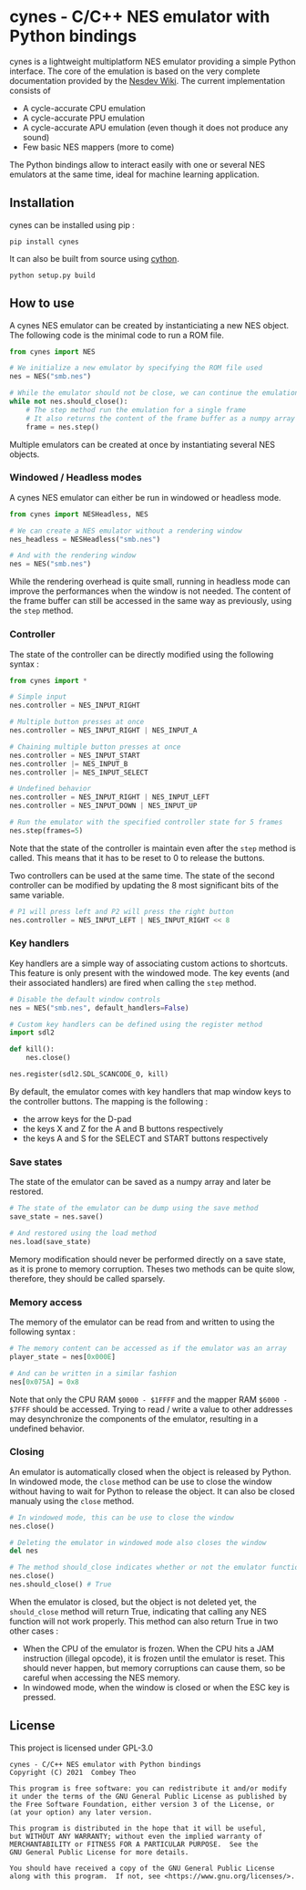 
# cynes - C/C++ NES emulator with Python bindings
cynes is a lightweight multiplatform NES emulator providing a simple Python interface. The core of the emulation is based on the very complete documentation provided by the [Nesdev Wiki](https://wiki.nesdev.com/w/index.php?title=NES_reference_guide). The current implementation consists of
 - A cycle-accurate CPU emulation
 - A cycle-accurate PPU emulation
 - A cycle-accurate APU emulation (even though it does not produce any sound)
 - Few basic NES mappers (more to come)

The Python bindings allow to interact easily with one or several NES emulators at the same time, ideal for machine learning application.

## Installation
cynes can be installed using pip :
```
pip install cynes
```

It can also be built from source using [cython](https://github.com/cython/cython).
```
python setup.py build
```

## How to use
A cynes NES emulator can be created by instanticiating a new NES object. The following code is the minimal code to run a ROM file.
```python
from cynes import NES

# We initialize a new emulator by specifying the ROM file used
nes = NES("smb.nes")

# While the emulator should not be close, we can continue the emulation
while not nes.should_close():
    # The step method run the emulation for a single frame
    # It also returns the content of the frame buffer as a numpy array
    frame = nes.step()
```
Multiple emulators can be created at once by instantiating several NES objects.

### Windowed / Headless modes
A cynes NES emulator can either be run in windowed or headless mode.
```python
from cynes import NESHeadless, NES

# We can create a NES emulator without a rendering window
nes_headless = NESHeadless("smb.nes")

# And with the rendering window
nes = NES("smb.nes")
```
While the rendering overhead is quite small, running in headless mode can improve the performances when the window is not needed. The content of the frame buffer can still be accessed in the same way as previously, using the `step` method.

### Controller
The state of the controller can be directly modified using the following syntax :
```python
from cynes import *

# Simple input
nes.controller = NES_INPUT_RIGHT

# Multiple button presses at once
nes.controller = NES_INPUT_RIGHT | NES_INPUT_A

# Chaining multiple button presses at once
nes.controller = NES_INPUT_START 
nes.controller |= NES_INPUT_B 
nes.controller |= NES_INPUT_SELECT

# Undefined behavior
nes.controller = NES_INPUT_RIGHT | NES_INPUT_LEFT
nes.controller = NES_INPUT_DOWN | NES_INPUT_UP

# Run the emulator with the specified controller state for 5 frames
nes.step(frames=5)
```
Note that the state of the controller is maintain even after the `step` method is called. This means that it has to be reset to 0 to release the buttons. 

Two controllers can be used at the same time. The state of the second controller can be modified by updating the 8 most significant bits of the same variable.

```python
# P1 will press left and P2 will press the right button
nes.controller = NES_INPUT_LEFT | NES_INPUT_RIGHT << 8
```

### Key handlers
Key handlers are a simple way of associating custom actions to shortcuts. This feature is only present with the windowed mode. The key events (and their associated handlers) are fired when calling the `step` method.
```python
# Disable the default window controls
nes = NES("smb.nes", default_handlers=False)

# Custom key handlers can be defined using the register method
import sdl2

def kill():
    nes.close()

nes.register(sdl2.SDL_SCANCODE_O, kill)
```
By default, the emulator comes with key handlers that map window keys to the controller buttons. The mapping is the following :
 - the arrow keys for the D-pad
 - the keys X and Z for the A and B buttons respectively
 - the keys A and S for the SELECT and START buttons respectively

### Save states
The state of the emulator can be saved as a numpy array and later be restored.
```python
# The state of the emulator can be dump using the save method
save_state = nes.save()

# And restored using the load method
nes.load(save_state)
```
Memory modification should never be performed directly on a save state, as it is prone to memory corruption. Theses two methods can be quite slow, therefore, they should be called sparsely.

### Memory access
The memory of the emulator can be read from and written to using the following syntax :
```python
# The memory content can be accessed as if the emulator was an array
player_state = nes[0x000E]

# And can be written in a similar fashion
nes[0x075A] = 0x8
```
Note that only the CPU RAM `$0000 - $1FFFF` and the mapper RAM `$6000 - $7FFF` should be accessed. Trying to read / write a value to other addresses may desynchronize the components of the emulator, resulting in a undefined behavior.

### Closing
An emulator is automatically closed when the object is released by Python. In windowed mode, the `close` method can be use to close the window without having to wait for Python to release the object.
It can also be closed manualy using the `close` method.
```python
# In windowed mode, this can be use to close the window
nes.close()

# Deleting the emulator in windowed mode also closes the window
del nes

# The method should_close indicates whether or not the emulator function should be called
nes.close()
nes.should_close() # True
```
When the emulator is closed, but the object is not deleted yet, the `should_close` method will return True, indicating that calling any NES function will not work properly. This method can also return True in two other cases :
 - When the CPU of the emulator is frozen. When the CPU hits a JAM instruction (illegal opcode), it is frozen until the emulator is reset. This should never happen, but memory corruptions can cause them, so be careful when accessing the NES memory.
 - In windowed mode, when the window is closed or when the ESC key is pressed.

## License
This project is licensed under GPL-3.0

```plain
cynes - C/C++ NES emulator with Python bindings
Copyright (C) 2021  Combey Theo

This program is free software: you can redistribute it and/or modify
it under the terms of the GNU General Public License as published by
the Free Software Foundation, either version 3 of the License, or
(at your option) any later version.

This program is distributed in the hope that it will be useful,
but WITHOUT ANY WARRANTY; without even the implied warranty of
MERCHANTABILITY or FITNESS FOR A PARTICULAR PURPOSE.  See the
GNU General Public License for more details.

You should have received a copy of the GNU General Public License
along with this program.  If not, see <https://www.gnu.org/licenses/>.
```
